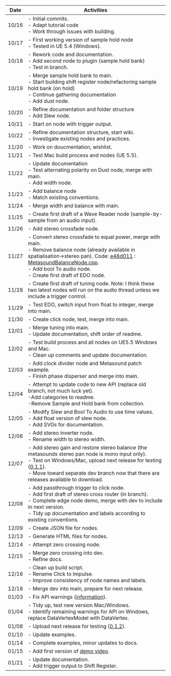 | Date   | Activities                                                          |
|--------|---------------------------------------------------------------------|
| 10/16  | - Initial commits.<br>- Adapt tutorial code<br>- Work through issues with building. |
| 10/17  | - First working version of sample hold node<br>- Tested in UE 5.4 (Windows). |
| 10/18  | - Rework code and documentation.<br>- Add second node to plugin (sample hold bank)<br>- Test in branch. |
| 10/19  | - Merge sample hold bank to main.<br>- Start building shift register node/refactoring sample hold bank (on hold)<br>- Continue gathering documentation<br>- Add dust node. |
| 10/20  | - Refine documentation and folder structure<br>- Add Slew node. | 
| 10/21  | - Start on node with trigger output. |
| 10/22  | - Refine documentation structure, start wiki. <br>- Investigate existing nodes and practices. | 
| 11/20  | - Work on doucmentation, wishlist. | 
| 11/21  | - Test Mac build process and nodes (UE 5.5). |
| 11/22  | - Update documentation<br>- Test alternating polarity on Dust node, merge with main.<br>- Add width node. |
| 11/23  | - Add balance node<br>- Match existing conventions. |
| 11/24  | - Merge width and balance with main. |
| 11/25  | - Create first draft of a Wave Reader node (sample-by-sample from an audio input). |
| 11/26  | - Add stereo crossfade node. |
| 11/27  | - Convert stereo crossfade to equal power, merge with main.<br>- Remove balance node (already available in spatialisation->stereo pan). Code: [e48d011](https://github.com/matthewscharles/metasound-branches/commit/e48d011755f95b5e6f1e72648e1d3b9dfbc4392d) : [MetasoundBalanceNode.cpp](https://github.com/matthewscharles/metasound-branches/blob/e48d011755f95b5e6f1e72648e1d3b9dfbc4392d/Source/MetasoundBranches/Private/MetasoundBalanceNode.cpp).<br>- Add bool To audio node.<br>- Create first draft of EDO node.|
| 11/28  | - Create first draft of tuning node.  Note: I think these two latest nodes will run on the audio thread unless we include a trigger control.  |
| 11/29  | - Test EDO, switch input from float to integer, merge into main.  |
| 11/30  | - Create click node, test, merge into main.  |
| 12/01  | - Merge tuning into main.<br>- Update documentation, shift order of readme.  |
| 12/02  | - Test build process and all nodes on UE5.5 Windows and Mac.<br>- Clean up comments and update documentation.  |
| 12/03  | - Add clock divider node and Metasound patch example.<br>- Finish phase disperser and merge into main.  |
| 12/04  | - Attempt to update code to new API (replace old branch, not much luck yet).<br>-Add categories to readme.<br>-Remove Sample and Hold bank from collection.  |
| 12/05  | - Modify Slew and Bool To Audio to use time values.<br>- Add float version of slew node.<br>- Add SVGs for documentation.  |
| 12/06  | - Add stereo inverter node.<br>- Rename width to stereo width.  |
| 12/07  | - Add stereo gain and restore stereo balance (the metasounds stereo pan node is mono input only).<br>- Test on Windows/Mac, upload next release for testing ([0.1.1](https://github.com/matthewscharles/metasound-branches/releases/tag/v0.1.1-alpha)).<br>- Move toward separate dev branch now that there are releases available to download. |
| 12/08  | - Add passthrough trigger to click node.<br>- Add first draft of stereo cross router (in branch).<br>- Complete edge node demo, merge with dev to include in next version. <br>- Tidy up documentation and labels according to existing conventions. |
| 12/09  | - Create JSON file for nodes. |
| 12/13  | - Generate HTML files for nodes. |
| 12/14  | - Attempt zero crossing node. |
| 12/15  | - Merge zero crossing into dev.<br>- Refine docs. |
| 12/16  | - Clean up build script.<br>- Rename Click to Impulse.<br>- Improve consistency of node names and labels. |
| 12/18  | - Merge dev into main, prepare for next release. |
| 01/03  | - Fix API warnings ([information](https://github.com/matthewscharles/metasound-branches/issues/1#issuecomment-2569965131)). |
| 01/04  | - Tidy up, test new version Mac/Windows.<br>- Identify remaining warnings for API on Windows, replace DataVertexModel with DataVertex. |
| 01/08  | - Upload next release for testing ([0.1.2](https://github.com/matthewscharles/metasound-branches/releases/tag/v0.1.2-alpha)). |
| 01/10  | - Update examples. |
| 01/14  | - Complete examples, minor updates to docs. |
| 01/15  | - Add first version of [demo video](https://www.youtube.com/watch?v=HgudP5fzDWM). |
| 01/21  | - Update documentation.<br>- Add trigger output to Shift Register. |